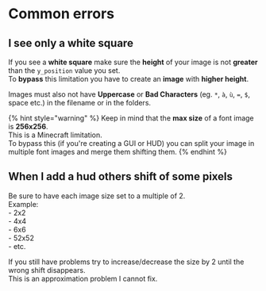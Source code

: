 # Common errors

## I see only a white square

If you see a **white square** make sure the **height** of your image is not **greater** than the `y_position` value you set. \
To **bypass** this limitation you have to create an **image** with **higher height**.

Images must also not have **Uppercase** or **Bad Characters** (eg. `*`, `à`, `ù`, `=`, `$`, space etc.) in the filename or in the folders.

{% hint style="warning" %}
Keep in mind that the **max size** of a font image is **256x256**.\
This is a Minecraft limitation.\
To bypass this (if you're creating a GUI or HUD) you can split your image in multiple font images and merge them shifting them.
{% endhint %}

## When I add a hud others shift of some pixels

Be sure to have each image size set to a multiple of 2.\
Example:\
\- 2x2\
\- 4x4\
\- 6x6\
\- 52x52\
\- etc.

If you still have problems try to increase/decrease the size by 2 until the wrong shift disappears.\
This is an approximation problem I cannot fix.
